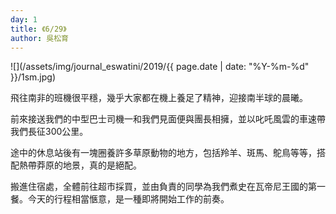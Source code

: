 ```yaml
---
day: 1
title: 《6/29》
author: 吳松育
---
```

![](/assets/img/journal_eswatini/2019/{{ page.date | date: "%Y-%m-%d" }}/1sm.jpg)

飛往南非的班機很平穩，幾乎大家都在機上養足了精神，迎接南半球的晨曦。

前來接送我們的中型巴士司機一和我們見面便與團長相擁，並以叱吒風雲的車速帶我們長征300公里。

途中的休息站後有一塊圈養許多草原動物的地方，包括羚羊、斑馬、鴕鳥等等，搭配熱帶莽原的地景，真的是絕配。

搬進住宿處，全體前往超市採買，並由負責的同學為我們煮史在瓦帝尼王國的第一餐。今天的行程相當愜意，是一種即將開始工作的前奏。
